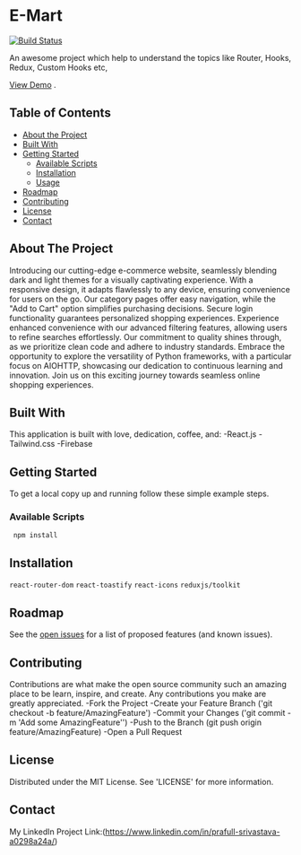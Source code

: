 # E-Mart

[![Build Status](https://travis-ci.org/joemccann/dillinger.svg?branch=master)](https://travis-ci.org/joemccann/dillinger)

An awesome project which help to understand the topics like Router, Hooks, Redux, Custom Hooks etc,

[View Demo](https://myfirstapp-6e4c3.web.app/) .

## Table of Contents
- [About the Project](#about-the-project)
- [Built With](#built-with)
- [Getting Started](#getting-started)
  - [Available Scripts](#prerequisites)
  - [Installation](#installation)
  - [Usage](#usage)
- [Roadmap](#roadmap)
- [Contributing](#contributing)
- [License](#license)
- [Contact](#contact)


## About The Project


Introducing our cutting-edge e-commerce website, seamlessly blending dark and light themes for a visually captivating experience. With a responsive design, it adapts flawlessly to any device, ensuring convenience for users on the go. Our category pages offer easy navigation, while the "Add to Cart" option simplifies purchasing decisions. Secure login functionality guarantees personalized shopping experiences. Experience enhanced convenience with our advanced filtering features, allowing users to refine searches effortlessly. Our commitment to quality shines through, as we prioritize clean code and adhere to industry standards. Embrace the opportunity to explore the versatility of Python frameworks, with a particular focus on AIOHTTP, showcasing our dedication to continuous learning and innovation. Join us on this exciting journey towards seamless online shopping experiences.

## Built With
This application is built with love, dedication, coffee, and:
-React.js
-Tailwind.css
-Firebase

## Getting Started
To get a local copy up and running follow these simple example steps.

### Available Scripts
``` npm install```

## Installation
```react-router-dom```
```react-toastify```
```react-icons```
```reduxjs/toolkit```



## Roadmap
See the [open issues](https://www.linkedin.com/in/prafull-srivastava-a0298a24a/) for a list of proposed features (and known issues).

## Contributing
Contributions are what make the open source community such an amazing place to be learn, inspire, and create. Any contributions you make are greatly appreciated.
-Fork the Project
-Create your Feature Branch ('git checkout -b feature/AmazingFeature')
-Commit your Changes ('git commit -m 'Add some AmazingFeature'')
-Push to the Branch (git push origin feature/AmazingFeature)
-Open a Pull Request

## License
Distributed under the MIT License. See 'LICENSE' for more information.

## Contact
My LinkedIn Project Link:(https://www.linkedin.com/in/prafull-srivastava-a0298a24a/)

